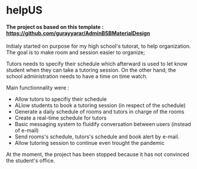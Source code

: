 # helpUS

#### The project os based on this template : https://github.com/gurayyarar/AdminBSBMaterialDesign

Initialy started on purpose for my high school's tutorat, to help organization. The goal is to make room and session easier to organize;

Tutors needs to specify their schedule which afterward is used to let know student when they can take a tutoring session. On the other hand, the school administration needs to have a time on time watch. 

Main functionnality were : 

- Allow tutors to specifiy their schedule
- ALlow students to book a tutoring session (in respect of the schedule)
- Generate a daily schedule of rooms and tutors in charge of the rooms
- Create a real-time schedule for tutors
- Basic messaging system to fluidify conversation between users (instead of e-mail)
- Send rooms's schedule, tutors's schedule and book alert by e-mail. 
- Allow tutoring session to continue even trought the pandemic


At the moment, the project has been stopped because it has not convinced the student's office.
